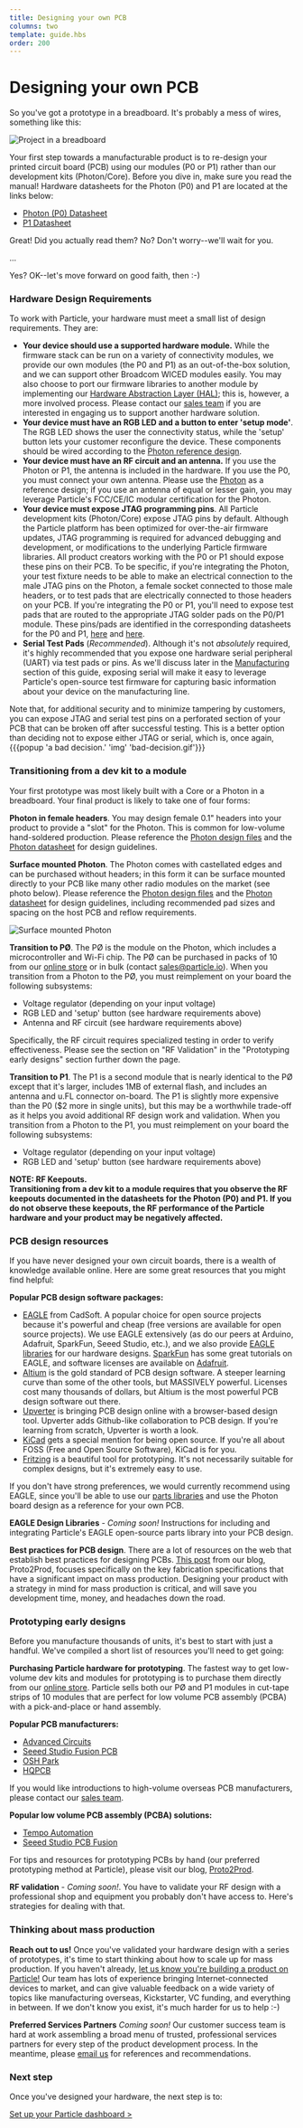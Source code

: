 ```yaml
---
title: Designing your own PCB
columns: two
template: guide.hbs
order: 200
---
```


# Designing your own PCB

So you've got a prototype in a breadboard. It's probably a mess of wires, something like this:

![Project in a breadboard](/assets/images/breadboarded-core.jpg)

Your first step towards a manufacturable product is to re-design your printed circuit board (PCB) using our modules (P0 or P1) rather than our development kits (Photon/Core).  Before you dive in, make sure you read the manual! Hardware datasheets for the Photon (P0) and P1 are located at the links below:

- [Photon (P0) Datasheet](https://docs.particle.io/datasheets/photon-datasheet/)  
- [P1 Datasheet](https://docs.particle.io/datasheets/p1-datasheet/)

Great! Did you actually read them? No? Don't worry--we'll wait for you.

...

Yes? OK--let's move forward on good faith, then :-)

### Hardware Design Requirements

To work with Particle, your hardware must meet a small list of design requirements. They are:

- **Your device should use a supported hardware module.** While the firmware stack can be run on a variety of connectivity modules, we provide our own modules (the P0 and P1) as an out-of-the-box solution, and we can support other Broadcom WICED modules easily. You may also choose to port our firmware libraries to another module by implementing our [Hardware Abstraction Layer (HAL)](https://www.github.com/spark/firmware); this is, however, a more involved process. Please contact our [sales team](mailto:sales@particle.io) if you are interested in engaging us to support another hardware solution.
- **Your device must have an RGB LED and a button to enter 'setup mode'**. The RGB LED shows the user the connectivity status, while the 'setup' button lets your customer reconfigure the device. These components should be wired according to the [Photon reference design](https://www.github.com/spark/photon).
- **Your device must have an RF circuit and an antenna.** If you use the Photon or P1, the antenna is included in the hardware. If you use the P0, you must connect your own antenna. Please use the [Photon](https://www.github.com/spark/photon) as a reference design; if you use an antenna of equal or lesser gain, you may leverage Particle's FCC/CE/IC modular certification for the Photon.
- **Your device must expose JTAG programming pins**. All Particle development kits (Photon/Core) expose JTAG pins by default. Although the Particle platform has been optimized for over-the-air firmware updates, JTAG programming is required for advanced debugging and development, or modifications to the underlying Particle firmware libraries. All product creators working with the P0 or P1 should expose these pins on their PCB. To be specific, if you're integrating the Photon, your test fixture needs to be able to make an electrical connection to the male JTAG pins on the Photon, a female socket connected to those male headers, or to test pads that are electrically connected to those headers on your PCB.  If you're integrating the P0 or P1, you'll need to expose test pads that are routed to the appropriate JTAG solder pads on the P0/P1 module. These pins/pads are identified in the corresponding datasheets for the P0 and P1, [here](http://docs.particle.io/photon/photon-datasheet/) and [here](http://docs.particle.io/photon/p1-datasheet/).
- **Serial Test Pads** (*Recommended*). Although it's not *absolutely* required, it's highly recommended that you expose one hardware serial peripheral (UART) via test pads or pins. As we'll discuss later in the [Manufacturing](../manufacturing) section of this guide, exposing serial will make it easy to leverage Particle's open-source test firmware for capturing basic information about your device on the manufacturing line.

Note that, for additional security and to minimize tampering by customers, you can expose JTAG and serial test pins on a perforated section of your PCB that can be broken off after successful testing. This is a better option than deciding not to expose either JTAG or serial, which is, once again, {{{popup 'a bad decision.' 'img' 'bad-decision.gif'}}}

### Transitioning from a dev kit to a module

Your first prototype was most likely built with a Core or a Photon in a breadboard. Your final product is likely to take one of four forms:

**Photon in female headers**. You may design female 0.1" headers into your product to provide a "slot" for the Photon. This is common for low-volume hand-soldered production. Please reference the [Photon design files](https://www.github.com/spark/photon) and the [Photon datasheet](#) for design guidelines.

**Surface mounted Photon**. The Photon comes with castellated edges and can be purchased without headers; in this form it can be surface mounted directly to your PCB like many other radio modules on the market (see photo below). Please reference the [Photon design files](https://www.github.com/spark/photon) and the [Photon datasheet](#) for design guidelines, including recommended pad sizes and spacing on the host PCB and reflow requirements.

![Surface mounted Photon](/assets/images/castellated-edges.png)

**Transition to PØ**. The PØ is the module on the Photon, which includes a microcontroller and Wi-Fi chip. The PØ can be purchased in packs of 10 from our [online store](https://store.particle.io) or in bulk (contact [sales@particle.io](mailto:sales@particle.io)). When you transition from a Photon to the PØ, you must reimplement on your board the following subsystems:

- Voltage regulator (depending on your input voltage)
- RGB LED and 'setup' button (see hardware requirements above)
- Antenna and RF circuit (see hardware requirements above)

Specifically, the RF circuit requires specialized testing in order to verify effectiveness. Please see the section on "RF Validation" in the "Prototyping early designs" section further down the page.

**Transition to P1**. The P1 is a second module that is nearly identical to the PØ except that it's larger, includes 1MB of external flash, and includes an antenna and u.FL connector on-board. The P1 is slightly more expensive than the P0 ($2 more in single units), but this may be a worthwhile trade-off as it helps you avoid additional RF design work and validation. When you transition from a Photon to the P1, you must reimplement on your board the following subsystems:

- Voltage regulator (depending on your input voltage)
- RGB LED and 'setup' button (see hardware requirements above)

**NOTE: RF Keepouts.  
Transitioning from a dev kit to a module requires that you observe the RF keepouts documented in the datasheets for the Photon (P0) and P1. If you do not observe these keepouts, the RF performance of the Particle hardware and your product may be negatively affected.**


### PCB design resources

If you have never designed your own circuit boards, there is a wealth of knowledge available online. Here are some great resources that you might find helpful:

**Popular PCB design software packages:**

- [EAGLE](http://www.cadsoftusa.com) from CadSoft. A popular choice for open source projects because it's powerful and cheap (free versions are available for open source projects). We use EAGLE extensively (as do our peers at Arduino, Adafruit, SparkFun, Seeed Studio, etc.), and we also provide [EAGLE libraries](https://www.github.com/spark/photon) for our hardware designs. [SparkFun](https://learn.sparkfun.com/tutorials/using-eagle-schematic) has some great tutorials on EAGLE, and software licenses are available on [Adafruit](https://www.adafruit.com/categories/169).
- [Altium](http://www.altium.com) is the gold standard of PCB design software. A steeper learning curve than some of the other tools, but MASSIVELY powerful. Licenses cost many thousands of dollars, but Altium is the most powerful PCB design software out there.
- [Upverter](https://upverter.com/) is bringing PCB design online with a browser-based design tool. Upverter adds Github-like collaboration to PCB design. If you're learning from scratch, Upverter is worth a look.
- [KiCad](https://en.wikipedia.org/wiki/KiCad) gets a special mention for being open source. If you're all about FOSS (Free and Open Source Software), KiCad is for you.
- [Fritzing](http://fritzing.org/home/) is a beautiful tool for prototyping. It's not necessarily suitable for complex designs, but it's extremely easy to use.

If you don't have strong preferences, we would currently recommend using EAGLE, since you'll be able to use our [parts libraries](https://www.github.com/spark/photon) and use the Photon board design as a reference for your own PCB.

**EAGLE Design Libraries** - *Coming soon!* Instructions for including and integrating Particle's EAGLE open-source parts library into your PCB design.

**Best practices for PCB design**.  There are a lot of resources on the web that establish best practices for designing PCBs. [This post](http://www.proto2prod.com/proto2prod/2015/3/18/your-first-prototype-fab-specs-and-gerber-files-13) from our blog, Proto2Prod, focuses specifically on the key fabrication specifications that have a significant impact on mass production. Designing your product with a strategy in mind for mass production is critical, and will save you development time, money, and headaches down the road.

### Prototyping early designs
Before you manufacture thousands of units, it's best to start with just a handful. We've compiled a short list of resources you'll need to get going:

**Purchasing Particle hardware for prototyping**.  The fastest way to get low-volume dev kits and modules for prototyping is to purchase them directly from our [online store](http://store.particle.io). Particle sells both our PØ and P1 modules in cut-tape strips of 10 modules that are perfect for low volume PCB assembly (PCBA) with a pick-and-place or hand assembly.

**Popular PCB manufacturers:**

- [Advanced Circuits](http://www.4pcb.com/)
- [Seeed Studio Fusion PCB](https://www.seeedstudio.com/service/)
- [OSH Park](https://oshpark.com/)
- [HQPCB](http://www.hqpcb.com/)

If you would like introductions to high-volume overseas PCB manufacturers, please contact our [sales team](mailto:sales@particle.io).

**Popular low volume PCB assembly (PCBA) solutions:**

- [Tempo Automation](http://tempoautomation.com/)
- [Seeed Studio PCB Fusion](https://www.seeedstudio.com/service/)

For tips and resources for prototyping PCBs by hand (our preferred prototyping method at Particle), please visit our blog, [Proto2Prod](http://www.proto2prod.com/proto2prod/2015/6/15/your-first-prototype-assembly-tips-and-techniques).

**RF validation** - *Coming soon!*.  You have to validate your RF design with a professional shop and equipment you probably don't have access to. Here's strategies for dealing with that.

### Thinking about mass production
**Reach out to us!** Once you've validated your hardware design with a series of prototypes, it's time to start thinking about how to scale up for mass production.  If you haven't already, [let us know you're building a product on Particle!](mailto:sales@particle.io) Our team has lots of experience bringing Internet-connected devices to market, and can give valuable feedback on a wide variety of topics like manufacturing overseas, Kickstarter, VC funding, and everything in between. If we don't know you exist, it's much harder for us to help :-)

**Preferred Services Partners** *Coming soon!* Our customer success team is hard at work assembling a broad menu of trusted, professional services partners for every step of the product development process. In the meantime, please [email us](mailto:sales@particle.io) for references and recommendations.

### Next step

Once you've designed your hardware, the next step is to:

[Set up your Particle dashboard >](../dashboard)
